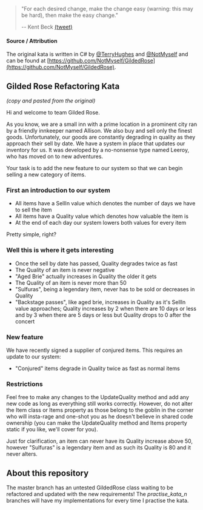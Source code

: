 > "For each desired change, make the change easy (warning: this may be hard), then make the easy change."
>
> -- Kent Beck [(tweet)](https://twitter.com/kentbeck/status/250733358307500032?lang=en)

#### Source / Αttribution

The original kata is written in C# by [@TerryHughes](https://twitter.com/TerryHughes) and [@NotMyself](https://twitter.com/NotMyself) and can be found at [https://github.com/NotMyself/GildedRose](https://github.com/NotMyself/GildedRose).

## Gilded Rose Refactoring Kata

*(copy and pasted from the original)*

Hi and welcome to team Gilded Rose.

As you know, we are a small inn with a prime location in a prominent city ran by a friendly innkeeper named Allison. 
We also buy and sell only the finest goods. Unfortunately, our goods are constantly degrading in quality as they approach their sell by date. We have a system in place that updates our inventory for us. It was developed by a no-nonsense type named Leeroy, who has moved on to new adventures.

Your task is to add the new feature to our system so that we can begin selling a new category of items.

### First an introduction to our system

- All items have a SellIn value which denotes the number of days we have to sell the item
- All items have a Quality value which denotes how valuable the item is
- At the end of each day our system lowers both values for every item

Pretty simple, right?

### Well this is where it gets interesting

- Once the sell by date has passed, Quality degrades twice as fast
- The Quality of an item is never negative
- "Aged Brie" actually increases in Quality the older it gets
- The Quality of an item is never more than 50
- "Sulfuras", being a legendary item, never has to be sold or decreases in Quality
- "Backstage passes", like aged brie, increases in Quality as it's SellIn value approaches; Quality increases by 2 when there are 10 days or less and by 3 when there are 5 days or less but Quality drops to 0 after the concert

### New feature

We have recently signed a supplier of conjured items.
This requires an update to our system:

- "Conjured" items degrade in Quality twice as fast as normal items

### Restrictions

Feel free to make any changes to the UpdateQuality method and add any new code as long as everything still works correctly. 
However, do not alter the Item class or Items property as those belong to the goblin in the corner who will insta-rage and one-shot you as he doesn't believe in shared code ownership (you can make the UpdateQuality method and Items property static if you like, we'll cover for you).

Just for clarification, an item can never have its Quality increase above 50, 
however "Sulfuras" is a legendary item and as such its Quality is 80 and it never alters.

## About this repository

The master branch has an untested GildedRose class waiting to be refactored and updated with the new requirements!
The *practise_kata_n* branches will have my implementations for every time I practise the kata.